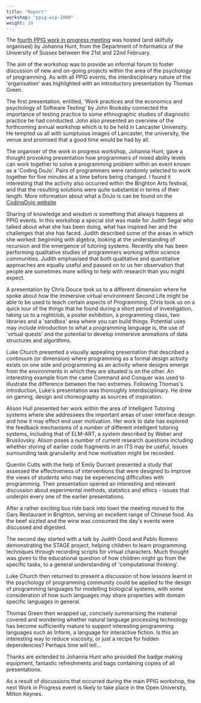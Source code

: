```yaml
---
title: "Report"
workshop: "ppig-wip-2008"
weight: 20
---
```


The [fourth PPIG work in progress meeting](workshops/2008-wip-workshop/) was hosted (and skilfully organised) by Johanna Hunt, from the Department of Informatics of the University of Sussex between the 21st and 22nd February.

The aim of the workshop was to provide an informal forum to foster discussion of new and on-going projects within the area of the psychology of programming. As with all PPIG events, the interdisciplinary nature of the 'organisation' was highlighted with an introductory presentation by Thomas Green.

The first presentation, entitled, 'Work practices and the economics and psychology of Software Testing' by John Rooksby connected the importance of testing practice to some ethnographic studies of diagnostic practice he had conducted. John also presented an overview of the forthcoming annual workshop which is to be held in Lancaster University. He tempted us all with sumptuous images of Lancaster, the university, the venue and promised that a good time would be had by all.

The organiser of the work in progress workshop, Johanna Hunt, gave a thought provoking presentation how programmers of mixed ability levels can work together to solve a programming problem within an event known as a 'Coding DoJo'. Pairs of programmers were randomly selected to work together for five minutes at a time before being changed. I found it interesting that the activity also occurred within the Brighton Arts festival, and that the resulting solutions were quite substantial in terms of their length. More information about what a DoJo is can be found on the [CodingDojo website](http://codingdojo.org/)

Sharing of knowledge and wisdom is something that always happens at PPIG events. In this workshop a special slot was made for Judith Segal who talked about what she has been doing, what has inspired her and the challenges that she has faced. Judith described some of the areas in which she worked: beginning with algebra, looking at the understanding of recursion and the emergence of tutoring systems. Recently she has been performing qualitative studies of programmers working within science communities. Judith emphasised that both qualitative and quantitative approaches are equally useful and passed on to us her observation that people are sometimes more willing to help with research than you might expect.

A presentation by Chris Douce took us to a different dimension where he spoke about how the immersive virtual environment Second Life might be able to be used to teach certain aspects of Programming. Chris took us on a quick tour of the things that he found during a short period of investigation, taking us to a nightclub, a poster exhibition, a programming class, two libraries and a 'sandbox' area where you can build things. Potential uses may include introduction to what a programming language is, the use of 'virtual quests' and the potential to develop immersive animations of data structures and algorithms.

Luke Church presented a visually appealing presentation that described a continuum (or dimension) where programming as a formal design activity exists on one side and programming as an activity where designs emerge from the environments in which they are situated is on the other. An interesting example from the came Command and Conquer was used to illustrate the difference between the two extremes. Following Thomas's introduction, Luke's presentation was thoroughly interdisciplinary. He drew on gaming, design and choreography as sources of inspiration.

Alison Hull presented her work within the area of Intelligent Tutoring systems where she addressees the important areas of user interface design and how it may effect end user motivation. Her work to date has explored the feedback mechanisms of a number of different intelligent tutoring systems, including that of ELM-ART, a system described by Weber and Brusilovsky. Alison poses a number of current research questions including whether storing of earlier code fragments in an ITS may be useful, issues surrounding task granularity and how motivation might be recorded.

Quentin Cutts with the help of Emily Durrant presented a study that assessed the effectiveness of interventions that were designed to improve the views of students who may be experiencing difficulties with programming. Their presentation opened an interesting and relevant discussion about experimental methods, statistics and ethics - issues that underpin every one of the earlier presentations.

After a rather exciting bus ride back into town the meeting moved to the Gars Restaurant in Brighton, serving an excellent range of Chinese food. As the beef sizzled and the wine was consumed the day's events were discussed and digested.

The second day started with a talk by Judith Good and Pablo Romero demonstrating the STAGE project, helping children to learn programming techniques through recording scripts for virtual characters. Much thought was given to the educational question of how children might go from the specific tasks, to a general understanding of 'computational thinking'.

Luke Church then returned to present a discussion of how lessons learnt in the psychology of programming community could be applied to the design of programming languages for modelling biological systems, with some consideration of how such languages may share properties with domain specific languages in general.

Thomas Green then wrapped up, concisely summarising the material covered and wondering whether natural language processing technology has become sufficiently mature to support interesting programming languages such as Inform, a language for interactive fiction. Is this an interesting way to reduce viscosity, or just a recipe for hidden dependencies? Perhaps time will tell...

Thanks are extended to Johanna Hunt who provided the badge making equipment, fantastic refreshments and bags containing copies of all presentations.

As a result of discussions that occurred during the main PPIG workshop, the next Work in Progress event is likely to take place in the Open University, Milton Keynes.
